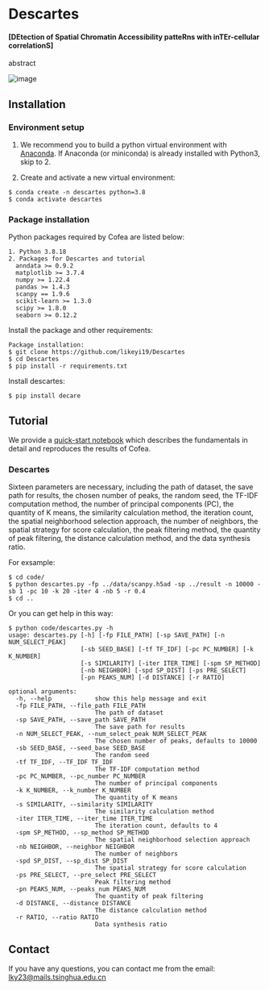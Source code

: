 # Descartes

#### [DEtection of Spatial Chromatin Accessibility patteRns with inTEr-cellular correlationS]

abstract

![image](https://github.com/likeyi19/Descartes/blob/main/inst/model.png)

## Installation  

### Environment setup

1. We recommend you to build a python virtual environment with [Anaconda](https://docs.anaconda.com/free/anaconda/install/linux/).  If Anaconda (or miniconda) is already installed with Python3, skip to 2.

2. Create and activate a new virtual environment:

```
$ conda create -n descartes python=3.8
$ conda activate descartes
```

### Package installation

Python packages required by Cofea are listed below:

```
1. Python 3.8.18
2. Packages for Descartes and tutorial
  anndata >= 0.9.2
  matplotlib >= 3.7.4
  numpy >= 1.22.4
  pandas >= 1.4.3
  scanpy == 1.9.6
  scikit-learn >= 1.3.0
  scipy >= 1.8.0
  seaborn >= 0.12.2
```

Install the package and other requirements:

```  
Package installation:
$ git clone https://github.com/likeyi19/Descartes   
$ cd Descartes   
$ pip install -r requirements.txt
```

Install descartes:

```
$ pip install decare
```

## Tutorial

We provide a [quick-start notebook](https://github.com/likeyi19/Descartes/blob/main/code/tutorial.ipynb) which describes the fundamentals in detail and reproduces the results of Cofea.

### Descartes

Sixteen parameters are necessary, including the path of dataset, the save path for results, the chosen number of peaks, the random seed, the TF-IDF computation method, the number of principal components (PC), the quantity of K means, the similarity calculation method, the iteration count, the spatial neighborhood selection approach, the number of neighbors, the spatial strategy for score calculation, the peak filtering method, the quantity of peak filtering, the distance calculation method, and the data synthesis ratio.

For exsample:
```
$ cd code/
$ python descartes.py -fp ../data/scanpy.h5ad -sp ../result -n 10000 -sb 1 -pc 10 -k 20 -iter 4 -nb 5 -r 0.4
$ cd ..
```

Or you can get help in this way:
```  
$ python code/descartes.py -h
usage: descartes.py [-h] [-fp FILE_PATH] [-sp SAVE_PATH] [-n NUM_SELECT_PEAK]
                    [-sb SEED_BASE] [-tf TF_IDF] [-pc PC_NUMBER] [-k K_NUMBER]
                    [-s SIMILARITY] [-iter ITER_TIME] [-spm SP_METHOD]
                    [-nb NEIGHBOR] [-spd SP_DIST] [-ps PRE_SELECT]
                    [-pn PEAKS_NUM] [-d DISTANCE] [-r RATIO]

optional arguments:
  -h, --help            show this help message and exit
  -fp FILE_PATH, --file_path FILE_PATH
                        The path of dataset
  -sp SAVE_PATH, --save_path SAVE_PATH
                        The save path for results
  -n NUM_SELECT_PEAK, --num_select_peak NUM_SELECT_PEAK
                        The chosen number of peaks, defaults to 10000
  -sb SEED_BASE, --seed_base SEED_BASE
                        The random seed
  -tf TF_IDF, --TF_IDF TF_IDF
                        The TF-IDF computation method
  -pc PC_NUMBER, --pc_number PC_NUMBER
                        The number of principal components
  -k K_NUMBER, --k_number K_NUMBER
                        The quantity of K means
  -s SIMILARITY, --similarity SIMILARITY
                        The similarity calculation method
  -iter ITER_TIME, --iter_time ITER_TIME
                        The iteration count, defaults to 4
  -spm SP_METHOD, --sp_method SP_METHOD
                        The spatial neighborhood selection approach
  -nb NEIGHBOR, --neighbor NEIGHBOR
                        The number of neighbors
  -spd SP_DIST, --sp_dist SP_DIST
                        The spatial strategy for score calculation
  -ps PRE_SELECT, --pre_select PRE_SELECT
                        Peak filtering method
  -pn PEAKS_NUM, --peaks_num PEAKS_NUM
                        The quantity of peak filtering
  -d DISTANCE, --distance DISTANCE
                        The distance calculation method
  -r RATIO, --ratio RATIO
                        Data synthesis ratio
```  

## Contact 
If you have any questions, you can contact me from the email: <lky23@mails.tsinghua.edu.cn>
